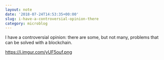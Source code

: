 ```yaml
---
layout: note
date: '2018-07-24T14:53:35+00:00'
slug: i-have-a-controversial-opinion-there
category: microblog
---
```

I have a controversial opinion: there are some, but not many, problems that can be solved with a blockchain.

https://i.imgur.com/yUF5ouf.png

